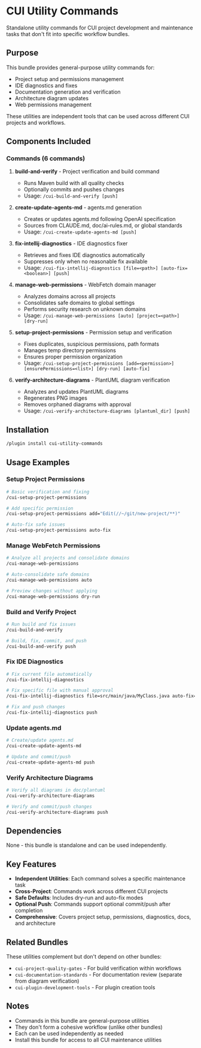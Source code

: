 # CUI Utility Commands

Standalone utility commands for CUI project development and maintenance tasks that don't fit into specific workflow bundles.

## Purpose

This bundle provides general-purpose utility commands for:
- Project setup and permissions management
- IDE diagnostics and fixes
- Documentation generation and verification
- Architecture diagram updates
- Web permissions management

These utilities are independent tools that can be used across different CUI projects and workflows.

## Components Included

### Commands (6 commands)

1. **build-and-verify** - Project verification and build command
   - Runs Maven build with all quality checks
   - Optionally commits and pushes changes
   - Usage: `/cui-build-and-verify [push]`

2. **create-update-agents-md** - agents.md generation
   - Creates or updates agents.md following OpenAI specification
   - Sources from CLAUDE.md, doc/ai-rules.md, or global standards
   - Usage: `/cui-create-update-agents-md [push]`

3. **fix-intellij-diagnostics** - IDE diagnostics fixer
   - Retrieves and fixes IDE diagnostics automatically
   - Suppresses only when no reasonable fix available
   - Usage: `/cui-fix-intellij-diagnostics [file=<path>] [auto-fix=<boolean>] [push]`

4. **manage-web-permissions** - WebFetch domain manager
   - Analyzes domains across all projects
   - Consolidates safe domains to global settings
   - Performs security research on unknown domains
   - Usage: `/cui-manage-web-permissions [auto] [project=<path>] [dry-run]`

5. **setup-project-permissions** - Permission setup and verification
   - Fixes duplicates, suspicious permissions, path formats
   - Manages temp directory permissions
   - Ensures proper permission organization
   - Usage: `/cui-setup-project-permissions [add=<permission>] [ensurePermissions=<list>] [dry-run] [auto-fix]`

6. **verify-architecture-diagrams** - PlantUML diagram verification
   - Analyzes and updates PlantUML diagrams
   - Regenerates PNG images
   - Removes orphaned diagrams with approval
   - Usage: `/cui-verify-architecture-diagrams [plantuml_dir] [push]`

## Installation

```bash
/plugin install cui-utility-commands
```

## Usage Examples

### Setup Project Permissions
```bash
# Basic verification and fixing
/cui-setup-project-permissions

# Add specific permission
/cui-setup-project-permissions add="Edit(//~/git/new-project/**)"

# Auto-fix safe issues
/cui-setup-project-permissions auto-fix
```

### Manage WebFetch Permissions
```bash
# Analyze all projects and consolidate domains
/cui-manage-web-permissions

# Auto-consolidate safe domains
/cui-manage-web-permissions auto

# Preview changes without applying
/cui-manage-web-permissions dry-run
```

### Build and Verify Project
```bash
# Run build and fix issues
/cui-build-and-verify

# Build, fix, commit, and push
/cui-build-and-verify push
```

### Fix IDE Diagnostics
```bash
# Fix current file automatically
/cui-fix-intellij-diagnostics

# Fix specific file with manual approval
/cui-fix-intellij-diagnostics file=src/main/java/MyClass.java auto-fix=false

# Fix and push changes
/cui-fix-intellij-diagnostics push
```

### Update agents.md
```bash
# Create/update agents.md
/cui-create-update-agents-md

# Update and commit/push
/cui-create-update-agents-md push
```

### Verify Architecture Diagrams
```bash
# Verify all diagrams in doc/plantuml
/cui-verify-architecture-diagrams

# Verify and commit/push changes
/cui-verify-architecture-diagrams push
```

## Dependencies

None - this bundle is standalone and can be used independently.

## Key Features

- **Independent Utilities**: Each command solves a specific maintenance task
- **Cross-Project**: Commands work across different CUI projects
- **Safe Defaults**: Includes dry-run and auto-fix modes
- **Optional Push**: Commands support optional commit/push after completion
- **Comprehensive**: Covers project setup, permissions, diagnostics, docs, and architecture

## Related Bundles

These utilities complement but don't depend on other bundles:
- `cui-project-quality-gates` - For build verification within workflows
- `cui-documentation-standards` - For documentation review (separate from diagram verification)
- `cui-plugin-development-tools` - For plugin creation tools

## Notes

- Commands in this bundle are general-purpose utilities
- They don't form a cohesive workflow (unlike other bundles)
- Each can be used independently as needed
- Install this bundle for access to all CUI maintenance utilities
